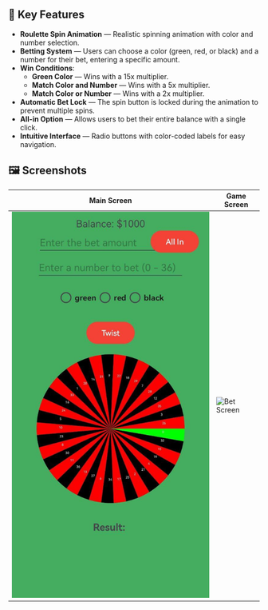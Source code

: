 ## 📱 Key Features

- **Roulette Spin Animation** — Realistic spinning animation with color and number selection.
- **Betting System** — Users can choose a color (green, red, or black) and a number for their bet, entering a specific amount.
- **Win Conditions**:
  - **Green Color** — Wins with a 15x multiplier.
  - **Match Color and Number** — Wins with a 5x multiplier.
  - **Match Color or Number** — Wins with a 2x multiplier.
- **Automatic Bet Lock** — The spin button is locked during the animation to prevent multiple spins.
- **All-in Option** — Allows users to bet their entire balance with a single click.
- **Intuitive Interface** — Radio buttons with color-coded labels for easy navigation.

## 🖼️ Screenshots

| Main Screen | Game Screen |
|-------------|------------|
| ![Main Screen](main.jpg) | ![Bet Screen]() |
